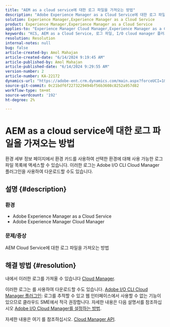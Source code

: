 ```yaml
---
title: "AEM as a cloud service에 대한 로그 파일을 가져오는 방법"
description: "Adobe Experience Manager as a Cloud Service에 대한 로그 파일을 검색하는 방법을 알아봅니다."
solution: Experience Manager,Experience Manager as a Cloud Service
product: Experience Manager,Experience Manager as a Cloud Service
applies-to: "Experience Manager Cloud Manager,Experience Manager as a Cloud Service"
keywords: "KCS, AEM as a Cloud Service, 로그 파일, I/O cloud manager 플러그인, AEMaaCS, 플러그인, API"
resolution: Resolution
internal-notes: null
bug: false
article-created-by: Amol Mahajan
article-created-date: "6/14/2024 9:19:45 AM"
article-published-by: Amol Mahajan
article-published-date: "6/14/2024 9:29:55 AM"
version-number: 2
article-number: KA-22172
dynamics-url: "https://adobe-ent.crm.dynamics.com/main.aspx?forceUCI=1&pagetype=entityrecord&etn=knowledgearticle&id=4c77f839-2f2a-ef11-840b-000d3a34c086"
source-git-commit: 0c21bdf6f2273229494bf56b3608c8252a957d82
workflow-type: tm+mt
source-wordcount: '192'
ht-degree: 2%

---
```


# AEM as a cloud service에 대한 로그 파일을 가져오는 방법


환경 세부 정보 페이지에서 환경 카드를 사용하여 선택한 환경에 대해 사용 가능한 로그 파일 목록에 액세스할 수 있습니다. 이러한 로그는 Adobe I/O CLI Cloud Manager 플러그인을 사용하여 다운로드할 수도 있습니다.

## 설명 {#description}


### <b>환경</b>

- Adobe Experience Manager as a Cloud Service
- Adobe Experience Manager Cloud Manager




### <b>문제/증상</b>

AEM Cloud Service에 대한 로그 파일을 가져오는 방법


## 해결 방법 {#resolution}


내에서 이러한 로그를 가져올 수 있습니다 [Cloud Manager](https://experienceleague.adobe.com/docs/experience-manager-cloud-service/content/implementing/using-cloud-manager/manage-logs.html?lang=en).

이러한 로그는 를 사용하여 다운로드할 수도 있습니다. [Adobe I/O CLI Cloud Manager 플러그인](https://github.com/adobe/aio-cli-plugin-cloudmanager): 로그를 추적할 수 있고 웹 인터페이스에서 사용할 수 없는 기능이 있으므로 클라우드 SME에서 적극 권장합니다. 자세한 내용은 다음 설명서를 참조하십시오 [Adobe I/O Cloud Manager를 설정하는 방법](https://experienceleaguecommunities.adobe.com/t5/adobe-experience-manager/setting-up-adobe-i-o-cli-for-cloud-manager-aem-community-blog/m-p/380156).

자세한 내용은 여기 를 참조하십시오. [Cloud Manager API](https://developer.adobe.com/experience-cloud/cloud-manager/reference/api/#operation/getEnvironmentLogs).
